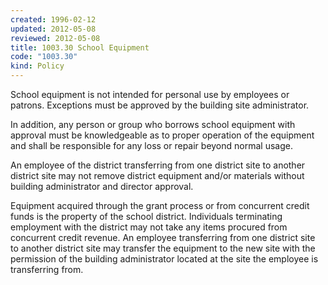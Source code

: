 ```yaml
---
created: 1996-02-12
updated: 2012-05-08
reviewed: 2012-05-08
title: 1003.30 School Equipment
code: "1003.30"
kind: Policy
---
```


School equipment is not intended for personal use by employees or patrons. Exceptions must be approved by the building site administrator.

In addition, any person or group who borrows school equipment with approval must be knowledgeable as to proper operation of the equipment and shall be responsible for any loss or repair beyond normal usage.

An employee of the district transferring from one district site to another district site may not remove district equipment and/or materials without building administrator and director approval.

Equipment acquired through the grant process or from concurrent credit funds is the property of the school district. Individuals terminating employment with the district may not take any items procured from concurrent credit revenue. An employee transferring from one district site to another district site may transfer the equipment to the new site with the permission of the building administrator located at the site the employee is transferring from.
